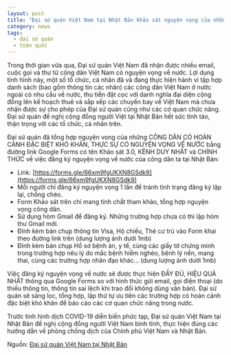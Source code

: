 ```yaml
---
layout: post
title: "Đại sứ quán Việt Nam tại Nhật Bản khảo sát nguyện vọng của những CÔNG DÂN CÓ HOÀN CẢNH ĐẶC BIỆT KHÓ KHĂN, THỰC SỰ CÓ NGUYỆN VỌNG VỀ NƯỚC"
category: news
tags: 
  - đại sứ quán
  - toàn quốc
---
```

Trong thời gian vừa qua, Đại sứ quán Việt Nam đã nhận được nhiều email, cuộc gọi và thư từ công dân Việt Nam có nguyện vọng về nước. Lợi dụng tình hình này, một số tổ chức, cá nhân đã và đang thực hiện hành vi tập hợp danh sách (bao gồm thông tin các nhân) các công dân Việt Nam ở nước ngoài có nhu cầu về nước, thu tiền đặt cọc với danh nghĩa đại diện cộng đồng lên kế hoạch thuê và sắp xếp các chuyến bay về Việt Nam mà chưa nhận được sự cho phép của Đại sứ quán cũng như các cơ quan chức năng. Đại sứ quán đề nghị cộng đồng người Việt tại Nhật Bản hết sức tỉnh táo, thận trọng với các tổ chức, cá nhân trên. 
  
Đại sứ quán đã tổng hợp nguyện vọng của những CÔNG DÂN CÓ HOÀN CẢNH ĐẶC BIỆT KHÓ KHĂN, THỰC SỰ CÓ NGUYỆN VỌNG VỀ NƯỚC bằng đường link Google Forms có tên Khảo sát 3.0, KÊNH DUY NHẤT và CHÍNH THỨC về việc đăng ký nguyện vọng về nước của công dân ta tại Nhật Bản:

- Link: [https://forms.gle/66xm9fgUKXN8GSdk9](https://forms.gle/66xm9fgUKXN8GSdk9)
- Mỗi người chỉ đăng ký nguyện vọng 1 lần để tránh tình trạng đăng ký lặp lại, chồng chéo. 
- Form Khảo sát trên chỉ mang tính chất tham khảo, tổng hợp nguyện vọng công dân. 
- Sử dụng hòm Gmail để đăng ký. Những trường hợp chưa có thì lập hòm thư Gmail mới. 
- Đính kèm bản chụp thông tin Visa, Hộ chiếu, Thẻ cư trú vào Form khai theo đường link trên (dung lượng ảnh dưới 1mb) 
- Đính kèm bản chụp Hồ sơ bệnh án, y tế, cùng các giấy tờ chứng minh trong trường hợp nêu lý do mắc bệnh hiểm nghèo, bệnh lý nền, mang thai, cùng các trường hợp nhân đạo khác… (dung lượng ảnh dưới 1mb)
 
Việc đăng ký nguyện vọng về nước sẽ được thực hiện ĐẦY ĐỦ, HIỆU QUẢ NHẤT thông qua Google Forms so với hình thức gửi email, gọi điện thoại (do thiếu thông tin, thông tin sai lệch khi trao đổi không dùng văn bản). Đại sứ quán sẽ sàng lọc, tổng hợp, lập thứ tự ưu tiên các trường hợp có hoàn cảnh đặc biệt khó khăn để báo cáo các cơ quan chức năng trong nước. 

Trước tình hình dịch COVID-19 diễn biến phức tạp, Đại sứ quán Việt Nam tại Nhật Bản đề nghị cộng đồng người Việt Nam bình tĩnh, thực hiện đúng các hướng dẫn về phòng chống dịch của Chính phủ Việt Nam và Nhật Bản.

Nguồn: [Đại sứ quán Việt Nam tại Nhật Bản](http://www.vnembassy-jp.org/vi/kh%E1%BA%A3o-s%C3%A1t-b%E1%BA%A3o-h%E1%BB%99-c%C3%B4ng-d%C3%A2n)